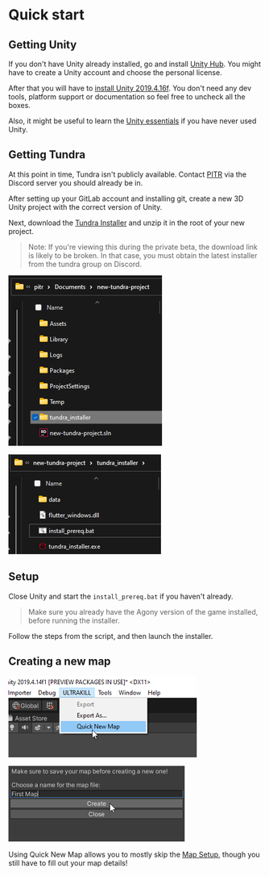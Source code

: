 # Quick start

## Getting Unity

If you don't have Unity already installed, go and install [Unity Hub](https://unity3d.com/get-unity/download).
You might have to create a Unity account and choose the personal license.

After that you will have to [install Unity 2019.4.16f](unityhub://2019.4.16f1/e05b6e02d63e). You don't need any dev tools, platform support or documentation so feel free to uncheck all the boxes.

Also, it might be useful to learn the [Unity essentials](https://unity3d.com/learn/tutorials/topics/interface-essentials/interface-overview) if you have never used Unity.

## Getting Tundra

At this point in time, Tundra isn't publicly available. Contact [PITR](https://pitr.dev/contact) via the Discord server you should already be in.

After setting up your GitLab account and installing git, create a new 3D Unity project with the correct version of Unity.

Next, download the [Tundra Installer](https://github.com/PITR-DEV/Tundra-Installer/releases/latest) and unzip it in the root of your new project.

> Note: If you're viewing this during the private beta, the download link is likely to be broken.
> In that case, you must obtain the latest installer from the tundra group on Discord.

![tundra setup script](_images/tundra-installer-unzip.png)

![tundra setup script](_images/tundra-installer-folder.png)

## Setup

Close Unity and start the `install_prereq.bat` if you haven't already.

> Make sure you already have the Agony version of the game installed, before running the installer.

Follow the steps from the script, and then launch the installer.

## Creating a new map

![quick new map step 1](_images/quick-new-map-1.png)

![quick new map step 2](_images/quick-new-map-2.png)

Using Quick New Map allows you to mostly skip the [Map Setup](/setup), though you still have to fill out your map details!
